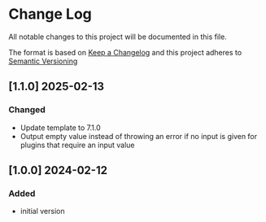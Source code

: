 # Change Log

All notable changes to this project will be documented in this file.

The format is based on [Keep a Changelog](http://keepachangelog.com/) and this project adheres to [Semantic Versioning](https://semver.org/)


## [1.1.0] 2025-02-13

### Changed

- Update template to 7.1.0
- Output empty value instead of throwing an error if no input is given for plugins that require an input value 


## [1.0.0] 2024-02-12

### Added

- initial version

